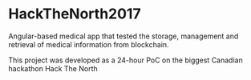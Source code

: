 # HackTheNorth2017

Angular-based medical app that tested the storage, management and retrieval of medical information from blockchain.

This project was developed as a 24-hour PoC on the biggest Canadian hackathon Hack The North
